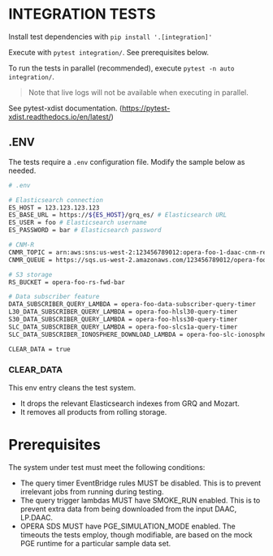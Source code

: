 # INTEGRATION TESTS

Install test dependencies with `pip install '.[integration]'`

Execute with `pytest integration/`. See prerequisites below.

To run the tests in parallel (recommended), execute `pytest -n auto integration/`. 

>Note that live logs will not be available when executing in parallel.

See pytest-xdist documentation. (https://pytest-xdist.readthedocs.io/en/latest/)

## .ENV

The tests require a `.env` configuration file. Modify the sample below as needed.

```bash
# .env

# Elasticsearch connection
ES_HOST = 123.123.123.123
ES_BASE_URL = https://${ES_HOST}/grq_es/ # Elasticsearch URL
ES_USER = foo # Elasticsearch username
ES_PASSWORD = bar # Elasticsearch password

# CNM-R
CNMR_TOPIC = arn:aws:sns:us-west-2:123456789012:opera-foo-1-daac-cnm-response
CNMR_QUEUE = https://sqs.us-west-2.amazonaws.com/123456789012/opera-foo-1-daac-cnm-response

# S3 storage
RS_BUCKET = opera-foo-rs-fwd-bar

# Data subscriber feature
DATA_SUBSCRIBER_QUERY_LAMBDA = opera-foo-data-subscriber-query-timer
L30_DATA_SUBSCRIBER_QUERY_LAMBDA = opera-foo-hlsl30-query-timer
S30_DATA_SUBSCRIBER_QUERY_LAMBDA = opera-foo-hlss30-query-timer
SLC_DATA_SUBSCRIBER_QUERY_LAMBDA = opera-foo-slcs1a-query-timer
SLC_DATA_SUBSCRIBER_IONOSPHERE_DOWNLOAD_LAMBDA = opera-foo-slc-ionosphere-download-timer

CLEAR_DATA = true
```

### CLEAR_DATA

This env entry cleans the test system.
* It drops the relevant Elasticsearch indexes from GRQ and Mozart.
* It removes all products from rolling storage.

# Prerequisites

The system under test must meet the following conditions:

* The query timer EventBridge rules MUST be disabled. This is to prevent irrelevant jobs from running during testing.
* The query trigger lambdas MUST have SMOKE_RUN enabled. This is to prevent extra data from being downloaded from the input DAAC, LP.DAAC.
* OPERA SDS MUST have PGE_SIMULATION_MODE enabled. The timeouts the tests employ, though modifiable, are based on the mock PGE runtime for a particular sample data set.
